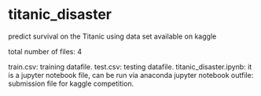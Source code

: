 # titanic_disaster
predict survival on the Titanic using data set available on kaggle

total number of files: 4

train.csv: training datafile.
test.csv: testing datafile.
titanic_disaster.ipynb: it is a jupyter notebook file, can be run via anaconda jupyter notebook
outfile: submission file for kaggle competition.

